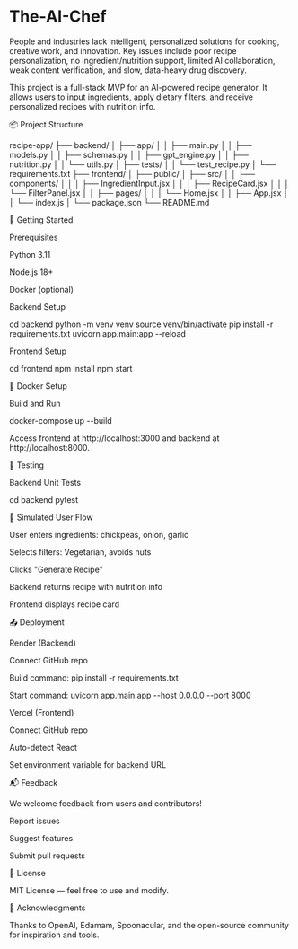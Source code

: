 # The-AI-Chef
People and industries lack intelligent, personalized solutions for cooking, creative work, and innovation. Key issues include poor recipe personalization, no ingredient/nutrition support, limited AI collaboration, weak content verification, and slow, data-heavy drug discovery. 

This project is a full-stack MVP for an AI-powered recipe generator. It allows users to input ingredients, apply dietary filters, and receive personalized recipes with nutrition info.

📦 Project Structure

recipe-app/
├── backend/
│   ├── app/
│   │   ├── main.py
│   │   ├── models.py
│   │   ├── schemas.py
│   │   ├── gpt_engine.py
│   │   ├── nutrition.py
│   │   └── utils.py
│   ├── tests/
│   │   └── test_recipe.py
│   └── requirements.txt
├── frontend/
│   ├── public/
│   ├── src/
│   │   ├── components/
│   │   │   ├── IngredientInput.jsx
│   │   │   ├── RecipeCard.jsx
│   │   │   └── FilterPanel.jsx
│   │   ├── pages/
│   │   │   └── Home.jsx
│   │   ├── App.jsx
│   │   └── index.js
│   └── package.json
└── README.md

🚀 Getting Started

Prerequisites

Python 3.11

Node.js 18+

Docker (optional)

Backend Setup

cd backend
python -m venv venv
source venv/bin/activate
pip install -r requirements.txt
uvicorn app.main:app --reload

Frontend Setup

cd frontend
npm install
npm start

🐳 Docker Setup

Build and Run

docker-compose up --build

Access frontend at http://localhost:3000 and backend at http://localhost:8000.

🧪 Testing

Backend Unit Tests

cd backend
pytest

🧪 Simulated User Flow

User enters ingredients: chickpeas, onion, garlic

Selects filters: Vegetarian, avoids nuts

Clicks "Generate Recipe"

Backend returns recipe with nutrition info

Frontend displays recipe card

📤 Deployment

Render (Backend)

Connect GitHub repo

Build command: pip install -r requirements.txt

Start command: uvicorn app.main:app --host 0.0.0.0 --port 8000

Vercel (Frontend)

Connect GitHub repo

Auto-detect React

Set environment variable for backend URL

📬 Feedback

We welcome feedback from users and contributors!

Report issues

Suggest features

Submit pull requests

📄 License

MIT License — feel free to use and modify.

🙌 Acknowledgments

Thanks to OpenAI, Edamam, Spoonacular, and the open-source community for inspiration and tools.
